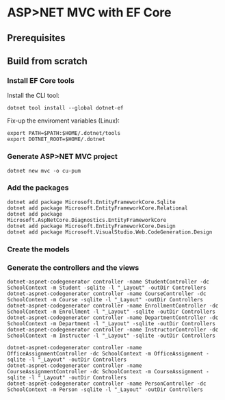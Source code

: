 # ASP>NET MVC with EF Core

## Prerequisites

## Build from scratch

### Install EF Core tools

Install the CLI tool:

    dotnet tool install --global dotnet-ef

Fix-up the enviroment variables (Linux):

    export PATH=$PATH:$HOME/.dotnet/tools
    export DOTNET_ROOT=$HOME/.dotnet

### Generate ASP>NET MVC project

    dotnet new mvc -o cu-pum

### Add the packages

    dotnet add package Microsoft.EntityFrameworkCore.Sqlite
    dotnet add package Microsoft.EntityFrameworkCore.Relational
    dotnet add package Microsoft.AspNetCore.Diagnostics.EntityFrameworkCore
    dotnet add package Microsoft.EntityFrameworkCore.Design
    dotnet add package Microsoft.VisualStudio.Web.CodeGeneration.Design

### Create the models

### Generate the controllers and the views

    dotnet-aspnet-codegenerator controller -name StudentController -dc SchoolContext -m Student -sqlite -l "_Layout" -outDir Controllers
    dotnet-aspnet-codegenerator controller -name CourseController -dc SchoolContext -m Course -sqlite -l "_Layout" -outDir Controllers
    dotnet-aspnet-codegenerator controller -name EnrollmentController -dc SchoolContext -m Enrollment -l "_Layout" -sqlite -outDir Controllers
    dotnet-aspnet-codegenerator controller -name DepartmentController -dc SchoolContext -m Department -l "_Layout" -sqlite -outDir Controllers
    dotnet-aspnet-codegenerator controller -name InstructorController -dc SchoolContext -m Instructor -l "_Layout" -sqlite -outDir Controllers

    dotnet-aspnet-codegenerator controller -name OfficeAssignmentController -dc SchoolContext -m OfficeAssignment -sqlite -l "_Layout" -outDir Controllers
    dotnet-aspnet-codegenerator controller -name CourseAssignmentController -dc SchoolContext -m CourseAssignment -sqlite -l "_Layout" -outDir Controllers
    dotnet-aspnet-codegenerator controller -name PersonController -dc SchoolContext -m Person -sqlite -l "_Layout" -outDir Controllers